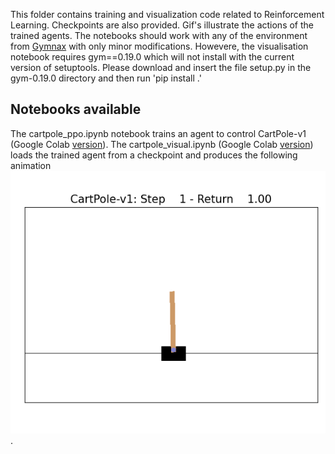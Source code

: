 This folder contains training and visualization code related to Reinforcement Learning. Checkpoints are also provided. Gif's illustrate the actions of the trained agents. The notebooks should work with any of the environment from [Gymnax](https://github.com/RobertTLange/gymnax) with only minor modifications.
Howevere, the visualisation notebook requires gym==0.19.0 which will not install with the current version of setuptools. Please download and insert the file setup.py in the gym-0.19.0 directory and then run 'pip install .'

## Notebooks available

The cartpole_ppo.ipynb notebook trains an agent to control CartPole-v1 (Google Colab [version](https://drive.google.com/file/d/13aaeP5O1ptJAqx4kZ0p9sUwxMPzhoPuD/view?usp=sharing)).
The cartpole_visual.ipynb (Google Colab [version](https://drive.google.com/file/d/19te80gnCa1VYN_aQXYhnPlouE0YL2EFe/view?usp=sharing))
loads the trained agent from a checkpoint and produces the following animation
![CartPole-v1](cartpole.gif). 


